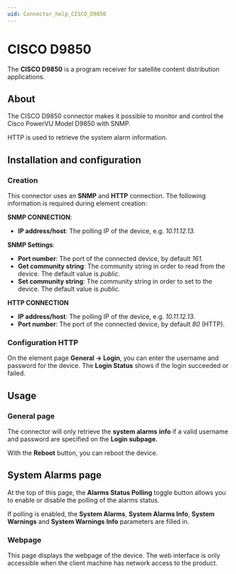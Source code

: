```yaml
---
uid: Connector_help_CISCO_D9850
---
```


# CISCO D9850

The **CISCO D9850** is a program receiver for satellite content distribution applications.

## About

The CISCO D9850 connector makes it possible to monitor and control the Cisco PowerVU Model D9850 with SNMP.

HTTP is used to retrieve the system alarm information.

## Installation and configuration

### Creation

This connector uses an **SNMP** and **HTTP** connection. The following information is required during element creation:

**SNMP CONNECTION**:

- **IP address/host**: The polling IP of the device, e.g. *10.11.12.13.*

**SNMP Settings**:

- **Port number**: The port of the connected device, by default *161.*
- **Get community string**: The community string in order to read from the device. The default value is *public*.
- **Set community string**: The community string in order to set to the device. The default value is *public.*

**HTTP CONNECTION**

- **IP address/host**: The polling IP of the device, e.g. *10.11.12.13.*
- **Port number**: The port of the connected device, by default *80* (HTTP).

### Configuration HTTP

On the element page **General -\> Login**, you can enter the username and password for the device. The **Login Status** shows if the login succeeded or failed.

## Usage

### General page

The connector will only retrieve the **system alarms** **info** if a valid username and password are specified on the **Login subpage.**

With the **Reboot** button, you can reboot the device.

## System Alarms page

At the top of this page, the **Alarms Status Polling** toggle button allows you to enable or disable the polling of the alarms status.

If polling is enabled, the **System Alarms**, **System Alarms Info**, **System Warnings** and **System Warnings** **Info** parameters are filled in.

### Webpage

This page displays the webpage of the device. The web interface is only accessible when the client machine has network access to the product.
